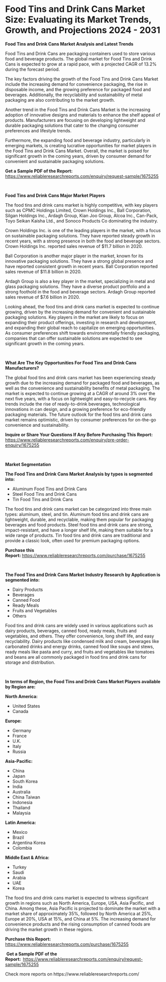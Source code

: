 <p><h1>Food Tins and Drink Cans Market Size: Evaluating its Market Trends, Growth, and Projections 2024 - 2031</h1></p><p><strong>Food Tins and Drink Cans Market Analysis and Latest Trends</strong></p>
<p><p>Food Tins and Drink Cans are packaging containers used to store various food and beverage products. The global market for Food Tins and Drink Cans is expected to grow at a rapid pace, with a projected CAGR of 13.2% during the forecast period. </p><p>The key factors driving the growth of the Food Tins and Drink Cans Market include the increasing demand for convenience packaging, the rise in disposable income, and the growing preference for packaged food and beverages. Additionally, the recyclability and sustainability of metal packaging are also contributing to the market growth.</p><p>Another trend in the Food Tins and Drink Cans Market is the increasing adoption of innovative designs and materials to enhance the shelf appeal of products. Manufacturers are focusing on developing lightweight and durable packaging solutions that cater to the changing consumer preferences and lifestyle trends.</p><p>Furthermore, the expanding food and beverage industry, particularly in emerging markets, is creating lucrative opportunities for market players in the Food Tins and Drink Cans Market. Overall, the market is poised for significant growth in the coming years, driven by consumer demand for convenient and sustainable packaging solutions.</p></p>
<p><strong>Get a Sample PDF of the Report:&nbsp;</strong> <a href="https://www.reliableresearchreports.com/enquiry/request-sample/1675255">https://www.reliableresearchreports.com/enquiry/request-sample/1675255</a></p>
<p>&nbsp;</p>
<p><strong>Food Tins and Drink Cans Major Market Players</strong></p>
<p><p>The food tins and drink cans market is highly competitive, with key players such as CPMC Holdings Limited, Crown Holdings Inc., Ball Corporation, Silgan Holdings Inc., Ardagh Group, Kian Joo Group, Alcoa Inc., Can-Pack, Toyo Seikan Kaisha Ltd., and Sonoco Products Co dominating the industry.</p><p>Crown Holdings Inc. is one of the leading players in the market, with a focus on sustainable packaging solutions. They have reported steady growth in recent years, with a strong presence in both the food and beverage sectors. Crown Holdings Inc. reported sales revenue of $11.7 billion in 2020.</p><p>Ball Corporation is another major player in the market, known for its innovative packaging solutions. They have a strong global presence and have reported consistent growth in recent years. Ball Corporation reported sales revenue of $11.8 billion in 2020.</p><p>Ardagh Group is also a key player in the market, specializing in metal and glass packaging solutions. They have a diverse product portfolio and a strong foothold in the food and beverage sectors. Ardagh Group reported sales revenue of $7.6 billion in 2020.</p><p>Looking ahead, the food tins and drink cans market is expected to continue growing, driven by the increasing demand for convenient and sustainable packaging solutions. Key players in the market are likely to focus on expanding their product offerings, investing in research and development, and expanding their global reach to capitalize on emerging opportunities. As consumer preferences shift towards environmentally friendly packaging, companies that can offer sustainable solutions are expected to see significant growth in the coming years.</p></p>
<p>&nbsp;</p>
<p><strong>What Are The Key Opportunities For Food Tins and Drink Cans Manufacturers?</strong></p>
<p><p>The global food tins and drink cans market has been experiencing steady growth due to the increasing demand for packaged food and beverages, as well as the convenience and sustainability benefits of metal packaging. The market is expected to continue growing at a CAGR of around 3% over the next five years, with a focus on lightweight and easy-to-recycle cans. Key trends include the rise of ready-to-drink beverages, technological innovations in can design, and a growing preference for eco-friendly packaging materials. The future outlook for the food tins and drink cans market remains optimistic, driven by consumer preferences for on-the-go convenience and sustainability.</p></p>
<p><strong>Inquire or Share Your Questions If Any Before Purchasing This Report:</strong> <a href="https://www.reliableresearchreports.com/enquiry/pre-order-enquiry/1675255">https://www.reliableresearchreports.com/enquiry/pre-order-enquiry/1675255</a></p>
<p>&nbsp;</p>
<p><strong>Market Segmentation</strong></p>
<p><strong>The Food Tins and Drink Cans Market Analysis by types is segmented into:</strong></p>
<p><ul><li>Aluminum Food Tins and Drink Cans</li><li>Steel Food Tins and Drink Cans</li><li>Tin Food Tins and Drink Cans</li></ul></p>
<p><p>The food tins and drink cans market can be categorized into three main types: aluminum, steel, and tin. Aluminum food tins and drink cans are lightweight, durable, and recyclable, making them popular for packaging beverages and food products. Steel food tins and drink cans are strong, impact-resistant, and have a longer shelf life, making them suitable for a wide range of products. Tin food tins and drink cans are traditional and provide a classic look, often used for premium packaging options.</p></p>
<p><strong>Purchase this Report:&nbsp;</strong><a href="https://www.reliableresearchreports.com/purchase/1675255">https://www.reliableresearchreports.com/purchase/1675255</a></p>
<p>&nbsp;</p>
<p><strong>The Food Tins and Drink Cans Market Industry Research by Application is segmented into:</strong></p>
<p><ul><li>Dairy Products</li><li>Beverages</li><li>Canned Food</li><li>Ready Meals</li><li>Fruits and Vegetables</li><li>Others</li></ul></p>
<p><p>Food tins and drink cans are widely used in various applications such as dairy products, beverages, canned food, ready meals, fruits and vegetables, and others. They offer convenience, long shelf life, and easy recyclability. Dairy products like condensed milk and cream, beverages like carbonated drinks and energy drinks, canned food like soups and stews, ready meals like pasta and curry, and fruits and vegetables like tomatoes and beans are all commonly packaged in food tins and drink cans for storage and distribution.</p></p>
<p>&nbsp;</p>
<p><strong>In terms of Region, the Food Tins and Drink Cans Market Players available by Region are:</strong></p>
<p>
    <p> <strong> North America: </strong>
        <ul>
            <li>United States</li>
            <li>Canada</li>
        </ul>
        </p> 
    <p> <strong> Europe: </strong>
        <ul>
            <li>Germany</li>
            <li>France</li>
            <li>U.K.</li>
            <li>Italy</li>
            <li>Russia</li>
        </ul>
        </p> 
    <p> <strong> Asia-Pacific: </strong>
        <ul>
            <li>China</li>
            <li>Japan</li>
            <li>South Korea</li>
            <li>India</li>
            <li>Australia</li>
            <li>China Taiwan</li>
            <li>Indonesia</li>
            <li>Thailand</li>
            <li>Malaysia</li>
        </ul>
        </p> 
    <p> <strong> Latin America: </strong>
        <ul>
            <li>Mexico</li>
            <li>Brazil</li>
            <li>Argentina Korea</li>
            <li>Colombia</li>
        </ul>
        </p> 
    <p> <strong> Middle East & Africa: </strong>
        <ul>
            <li>Turkey</li>
            <li>Saudi</li>
            <li>Arabia</li>
            <li>UAE</li>
            <li>Korea</li>
        </ul>
    </p>
    </p>
<p><p>The food tins and drink cans market is expected to witness significant growth in regions such as North America, Europe, USA, Asia Pacific, and China. Among these, Asia Pacific is projected to dominate the market with a market share of approximately 35%, followed by North America at 25%, Europe at 20%, USA at 15%, and China at 5%. The increasing demand for convenience products and the rising consumption of canned foods are driving the market growth in these regions.</p></p>
<p><strong>Purchase this Report: </strong><a href="https://www.reliableresearchreports.com/purchase/1675255">https://www.reliableresearchreports.com/purchase/1675255</a></p>
<p>&nbsp;<strong>Get a Sample PDF of the Report:&nbsp;&nbsp;</strong><a href="https://www.reliableresearchreports.com/enquiry/request-sample/1675255">https://www.reliableresearchreports.com/enquiry/request-sample/1675255</a></p>
<p><strong></strong></p>
<p>Check more reports on https://www.reliableresearchreports.com/</p>